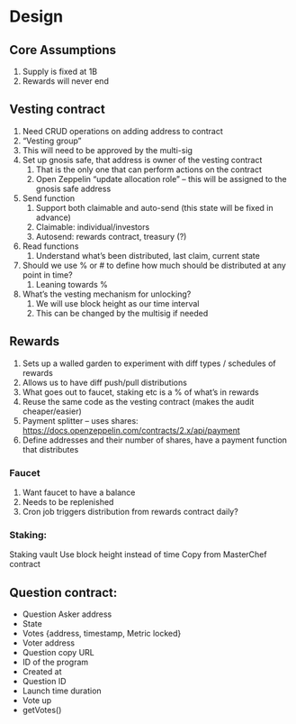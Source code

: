 # Design


## Core Assumptions


1.  Supply is fixed at 1B
2.  Rewards will never end


## Vesting contract
1.  Need CRUD operations on adding address to contract
2.  “Vesting group”
3.  This will need to be approved by the multi-sig
4.  Set up gnosis safe, that address is owner of the vesting contract
    1.  That is the only one that can perform actions on the contract
    2.  Open Zeppelin “update allocation role” – this will be assigned to the gnosis safe address
5.  Send function
    1.  Support both claimable and auto-send (this state will be fixed in advance)
    2.  Claimable: individual/investors
    3.  Autosend: rewards contract, treasury (?)
6.  Read functions
    1.  Understand what’s been distributed, last claim, current state
7.  Should we use % or # to define how much should be distributed at any point in time?
    1.  Leaning towards %
8.   What’s the vesting mechanism for unlocking?
     1.   We will use block height as our time interval
     2.   This can be changed by the multisig if needed


## Rewards

1.  Sets up a walled garden to experiment with diff types / schedules of rewards
2. Allows us to have diff push/pull distributions
3. What goes out to faucet, staking etc is a % of what’s in rewards
4.  Reuse the same code as the vesting contract (makes the audit cheaper/easier)
5.  Payment splitter – uses shares: https://docs.openzeppelin.com/contracts/2.x/api/payment 
6.  Define addresses and their number of shares, have a payment function that distributes


### Faucet

1.  Want faucet to have a balance
2.  Needs to be replenished
3.  Cron job triggers distribution from rewards contract daily?


### Staking:
Staking vault
Use block height instead of time
Copy from MasterChef contract


## Question contract:
* Question Asker address
* State
* Votes {address, timestamp, Metric locked}
* Voter address
* Question copy URL
* ID of the program
* Created at
* Question ID
* Launch time duration
* Vote up
* getVotes()
